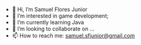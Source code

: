 - 👋 Hi, I’m Samuel Flores Junior
- 👀 I’m interested in game development;
- 🌱 I’m currently learning Java
- 💞️ I’m looking to collaborate on ...
- 📫 How to reach me: samuel.sfjunior@gmail.com

<!---
Samuel-SFJ/Samuel-SFJ is a ✨ special ✨ repository because its `README.md` (this file) appears on your GitHub profile.
You can click the Preview link to take a look at your changes.
--->
